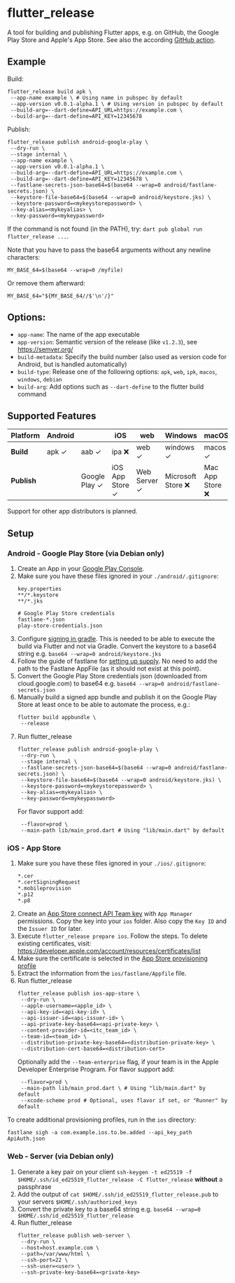 # flutter_release

A tool for building and publishing Flutter apps, e.g. on GitHub, the Google Play Store and Apple's App Store.
See also the according [GitHub action](https://github.com/marketplace/actions/flutter-release-action).

## Example

Build:

```shell
flutter_release build apk \
 --app-name example \ # Using name in pubspec by default
 --app-version v0.0.1-alpha.1 \ # Using version in pubspec by default
 --build-arg=--dart-define=API_URL=https://example.com \
 --build-arg=--dart-define=API_KEY=12345678
```

Publish:

```shell
flutter_release publish android-google-play \
 --dry-run \
 --stage internal \
 --app-name example \
 --app-version v0.0.1-alpha.1 \
 --build-arg=--dart-define=API_URL=https://example.com \
 --build-arg=--dart-define=API_KEY=12345678 \
 --fastlane-secrets-json-base64=$(base64 --wrap=0 android/fastlane-secrets.json) \
 --keystore-file-base64=$(base64 --wrap=0 android/keystore.jks) \
 --keystore-password=<mykeystorepassword> \
 --key-alias=<mykeyalias> \
 --key-password=<mykeypassword>
```

If the command is not found (in the PATH), try: `dart pub global run flutter_release ...`.

Note that you have to pass the base64 arguments without any newline characters:

```shell
MY_BASE_64=$(base64 --wrap=0 /myfile)
```

Or remove them afterward:

```shell
MY_BASE_64="${MY_BASE_64//$'\n'/}"
```

## Options:

- `app-name`: The name of the app executable
- `app-version`: Semantic version of the release (like `v1.2.3`), see https://semver.org/
- `build-metadata`: Specify the build number (also used as version code for Android, but is handled automatically)
- `build-type`: Release one of the following options: `apk`, `web`, `ipk`, `macos`, `windows`, `debian`
- `build-arg`: Add options such as `--dart-define` to the flutter build command

## Supported Features

| Platform    | Android |               | iOS             | web          | Windows           | macOS           | Linux   |          |
|-------------|---------|---------------|-----------------|--------------|-------------------|-----------------|---------|----------|
| **Build**   | apk ✓   | aab ✓         | ipa ❌           | web ✓        | windows ✓         | macos ✓         | linux ✓ | debian ✓ |
| **Publish** |         | Google Play ✓ | iOS App Store ✓ | Web Server ✓ | Microsoft Store ❌ | Mac App Store ❌ | Snap ❌  | Ubuntu ❌ |

Support for other app distributors is planned.

## Setup

### Android - Google Play Store (via Debian only)

1. Create an App in your [Google Play Console](https://play.google.com/console).
2. Make sure you have these files ignored in your `./android/.gitignore`:
   ```gitignore
   key.properties
   **/*.keystore
   **/*.jks

   # Google Play Store credentials
   fastlane-*.json
   play-store-credentials.json
   ```
3. Configure [signing in gradle](https://docs.flutter.dev/deployment/android#configure-signing-in-gradle).
   This is needed to be able to execute the build via Flutter and not via Gradle.
   Convert the keystore to a base64 string e.g. `base64 --wrap=0 android/keystore.jks`
4. Follow the guide of fastlane
   for [setting up supply](https://docs.fastlane.tools/getting-started/android/setup/#setting-up-supply).
   No need to add the path to the Fastlane AppFile (as it should not exist at this point).
5. Convert the Google Play Store credentials json (downloaded from cloud.google.com) to base64 e.g. `base64 --wrap=0 android/fastlane-secrets.json`
6. Manually build a signed app bundle and publish it on the Google Play Store at least once to be able to automate the
   process, e.g.:
   ```shell
   flutter build appbundle \
    --release
   ```
7. Run flutter_release
   ```shell
   flutter_release publish android-google-play \
    --dry-run \
    --stage internal \
    --fastlane-secrets-json-base64=$(base64 --wrap=0 android/fastlane-secrets.json) \
    --keystore-file-base64=$(base64 --wrap=0 android/keystore.jks) \
    --keystore-password=<mykeystorepassword> \
    --key-alias=<mykeyalias> \
    --key-password=<mykeypassword>
   ```
   For flavor support add:
   ```shell
    --flavor=prod \
    --main-path lib/main_prod.dart # Using "lib/main.dart" by default
   ```

### iOS - App Store

1. Make sure you have these files ignored in your `./ios/.gitignore`:
   ```gitignore
   *.cer
   *.certSigningRequest
   *.mobileprovision
   *.p12
   *.p8
   ```
2. Create an [App Store connect API Team key](https://appstoreconnect.apple.com/access/integrations/api) with `App Manager` permissions.
   Copy the key into your `ios` folder. Also copy the `Key ID` and the `Issuer ID` for later.
3. Execute `flutter_release prepare ios`. Follow the steps.
   To delete existing certificates, visit: https://developer.apple.com/account/resources/certificates/list
4. Make sure the certificate is selected in the [App Store provisioning profile](https://developer.apple.com/account/resources/profiles/list)
5. Extract the information from the `ios/fastlane/Appfile` file.
6. Run flutter_release
   ```shell
   flutter_release publish ios-app-store \
    --dry-run \
    --apple-username=<apple_id> \
    --api-key-id=<api-key-id> \
    --api-issuer-id=<api-issuer-id> \
    --api-private-key-base64=<api-private-key> \
    --content-provider-id=<itc_team_id> \
    --team-id=<team_id> \
    --distribution-private-key-base64=<distribution-private-key> \
    --distribution-cert-base64=<distribution-cert>
   ```
   Optionally add the `--team-enterprise` flag, if your team is in the Apple Developer Enterprise Program.
   For flavor support add:
   ```shell
    --flavor=prod \
    --main-path lib/main_prod.dart \ # Using "lib/main.dart" by default
    --xcode-scheme prod # Optional, uses flavor if set, or "Runner" by default
   ```

To create additional provisioning profiles, run in the `ios` directory:
```
fastlane sigh -a com.example.ios.to.be.added --api_key_path ApiAuth.json
```

### Web - Server (via Debian only)

1. Generate a key pair on your client `ssh-keygen -t ed25519 -f $HOME/.ssh/id_ed25519_flutter_release -C flutter_release` **without** a passphrase
2. Add the output of `cat $HOME/.ssh/id_ed25519_flutter_release.pub` to your servers `$HOME/.ssh/authorized_keys`
3. Convert the private key to a base64 string e.g. `base64 --wrap=0 $HOME/.ssh/id_ed25519_flutter_release`
4. Run flutter_release 
   ```shell
   flutter_release publish web-server \
    --dry-run \
    --host=host.example.com \
    --path=/var/www/html \
    --ssh-port=22 \
    --ssh-user=<user> \
    --ssh-private-key-base64=<private-key>
   ```
